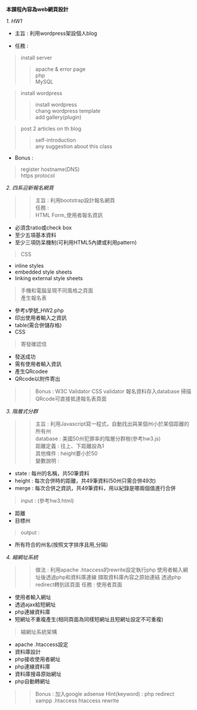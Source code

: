__本課程內容為web網頁設計__  
  
_1. HW1_  
  
* 主旨 : 利用wordpress架設個人blog  
  
* 任務 :   
  
> install server  
> > apache & error page  
> > php  
> > MySQL  
  
> install wordpress  
> > install wordpress  
> > chang wordpress template  
> > add gallery(plugin)  
  
> post 2 articles on th blog  
> > self-introduction  
> > any suggestion about this class  
  
* Bonus :   
> register hostname(DNS)  
> https protocol  
  
_2. 四系迎新報名網頁_  
> > 主旨 : 利用bootstrap設計報名網頁  
> > 任務 :   
> HTML Form_使用者報名資訊  
* 必須含ratio或check box  
* 至少五項基本資料  
* 至少三項防呆機制(可利用HTML5內建或利用pattern)  
> CSS  
* inline styles  
* embedded style sheets  
* linking external style sheets  
> 手機和電腦呈現不同風格之頁面  
> 產生報名表  
* 參考s學號_HW2.php  
* 印出使用者輸入之資訊  
* table(需合併儲存格)  
* CSS  
> 寄發確認信  
* 發送成功  
* 需有使用者輸入資訊  
* 產生QRcodee  
* QRcode以附件寄出  
> > Bonus : 
> W3C Validator
> CSS validator
> 報名資料存入database
> 掃描QRcode可直接抵達報名表頁面
  
_3. 階層式分群_  
> > 主旨 : 利用Javascript寫一程式，自動找出與某個州小於某個距離的所有州  
> database : 美國50州犯罪率的階層分群樹(參考hw3.js)  
> 距離定義 : 往上、下距離設為1  
> 其他條件 : height要小於50  
> 變數說明 :   
* state : 每州的名稱，共50筆資料  
* height : 每次合併時的距離，共49筆資料(50州只需合併49次)  
* merge : 每次合併之資訊，共49筆資料，用以紀錄是哪兩個值進行合併  
> input : (參考hw3.html)  
* 距離  
* 目標州  
> output :   
* 所有符合的州名(按照文字排序且用,分隔)  
  
_4. 縮網址系統_
> > 做法 : 
> 利用apache .htaccess的rewrite設定執行php
> 使用者輸入網址後透過php和資料庫連線
> 擷取資料庫內容之原始連結
> 透過php redirect轉到該頁面
> > 任務 : 
> 使用者頁面 
* 使用者輸入網址
* 透過ajax給短網址
* php連線資料庫
* 短網址不重複產生(相同頁面為同樣短網址且短網址設定不可重複)
> 縮網址系統架構
* apache .htaccess設定
* 資料庫設計
* php接收使用者網址
* php連線資料庫
* 資料庫搜尋原始網址
* php自動轉網址
> > Bonus : 
> 加入google adsense
> > Hint(keyword) : 
> php redirect
> xampp .htaccess
> htaccess rewrite
